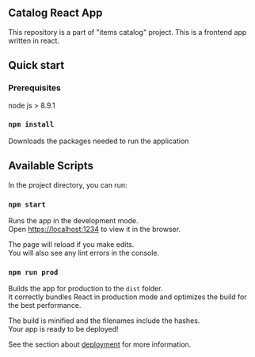 ## Catalog React App
This repository is a part of "items catalog" project. This is a frontend app written in react.

## Quick start

### Prerequisites
node js > 8.9.1

### `npm install`
Downloads the packages needed to run the application

## Available Scripts

In the project directory, you can run:

### `npm start`

Runs the app in the development mode.<br>
Open [https://localhost:1234](https://localhost:1234) to view it in the browser.

The page will reload if you make edits.<br>
You will also see any lint errors in the console.

### `npm run prod`

Builds the app for production to the `dist` folder.<br>
It correctly bundles React in production mode and optimizes the build for the best performance.

The build is minified and the filenames include the hashes.<br>
Your app is ready to be deployed!

See the section about [deployment](https://facebook.github.io/create-react-app/docs/deployment) for more information.
